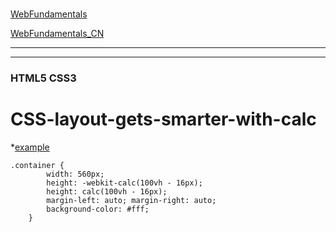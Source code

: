 #
[WebFundamentals](https://github.com/google/WebFundamentals/blob/master/src/content/en/updates/posts/2012/03/CSS-layout-gets-smarter-with-calc.markdown)

[WebFundamentals_CN](https://github.com/google/WebFundamentals/blob/master/src/content/zh/updates/posts/2012/03/CSS-layout-gets-smarter-with-calc.markdown)

***
***

### HTML5 CSS3 

# CSS-layout-gets-smarter-with-calc

*[example](http://www.imooc.com/code/4395)

    .container {
			width: 560px; 
			height: -webkit-calc(100vh - 16px); 
			height: calc(100vh - 16px);
			margin-left: auto; margin-right: auto;
			background-color: #fff;
		}
